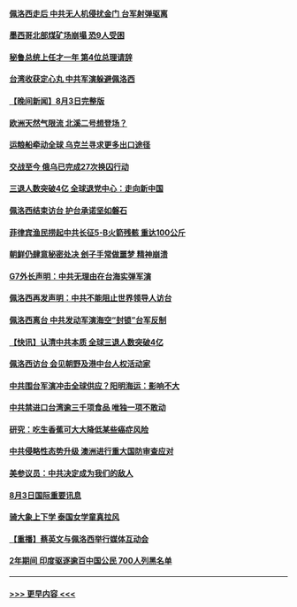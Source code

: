 #### [佩洛西走后 中共无人机侵扰金门 台军射弹驱离](../pages/prog202/a103494442.md?t=08041401) 
#### [墨西哥北部煤矿场崩塌 恐9人受困](../pages/prog202/a103494407.md?t=08041401) 
#### [秘鲁总统上任才一年 第4位总理请辞](../pages/prog202/a103494326.md?t=08041401) 
#### [台湾收获定心丸 中共军演躲避佩洛西](../pages/prog202/a103494360.md?t=08041401) 
#### [【晚间新闻】8月3日完整版](../pages/prog202/a103494315.md?t=08041401) 
#### [欧洲天然气限流 北溪二号想登场？](../pages/prog202/a103494181.md?t=08041401) 
#### [运粮船牵动全球 乌克兰寻求更多出口途径](../pages/prog202/a103494178.md?t=08041401) 
#### [交战至今 俄乌已完成27次换囚行动](../pages/prog202/a103494176.md?t=08041401) 
#### [三退人数突破4亿 全球退党中心：走向新中国](../pages/prog202/a103494187.md?t=08041401) 
#### [佩洛西结束访台 护台承诺坚如磐石](../pages/prog202/a103494174.md?t=08041401) 
#### [菲律宾渔民捞起中共长征5-B火箭残骸 重达100公斤](../pages/prog202/a103494129.md?t=08041401) 
#### [朝鲜仍肆意秘密处决 刽子手常做噩梦 精神崩溃](../pages/prog202/a103494124.md?t=08041401) 
#### [G7外长声明：中共无理由在台海实弹军演](../pages/prog202/a103494067.md?t=08041401) 
#### [佩洛西再发声明：中共不能阻止世界领导人访台](../pages/prog202/a103494001.md?t=08041401) 
#### [佩洛西离台 中共发动军演海空“封锁”台军反制](../pages/prog202/a103494007.md?t=08041401) 
#### [【快讯】认清中共本质 全球三退人数突破4亿](../pages/prog202/a103494011.md?t=08041401) 
#### [佩洛西访台 会见朝野及港中台人权活动家](../pages/prog202/a103494005.md?t=08041401) 
#### [中共围台军演冲击全球供应？阳明海运：影响不大](../pages/prog202/a103493894.md?t=08041401) 
#### [中共禁进口台湾逾三千项食品 唯独一项不敢动](../pages/prog202/a103493829.md?t=08041401) 
#### [研究：吃生香蕉可大大降低某些癌症风险](../pages/prog202/a103493729.md?t=08041401) 
#### [中共侵略性态势升级 澳洲进行重大国防审查应对](../pages/prog202/a103493733.md?t=08041401) 
#### [美参议员：中共决定成为我们的敌人](../pages/prog202/a103493739.md?t=08041401) 
#### [8月3日国际重要讯息](../pages/prog202/a103493741.md?t=08041401) 
#### [骑大象上下学 泰国女学童真拉风](../pages/prog202/a103493623.md?t=08041401) 
#### [【重播】蔡英文与佩洛西举行媒体互动会](../pages/prog202/a103493186.md?t=08041401) 
#### [2年期间 印度驱逐逾百中国公民 700人列黑名单](../pages/prog202/a103493594.md?t=08041401) 

----
#### [ >>> 更早内容 <<< ](../indexes/prog202-earlier.md)
